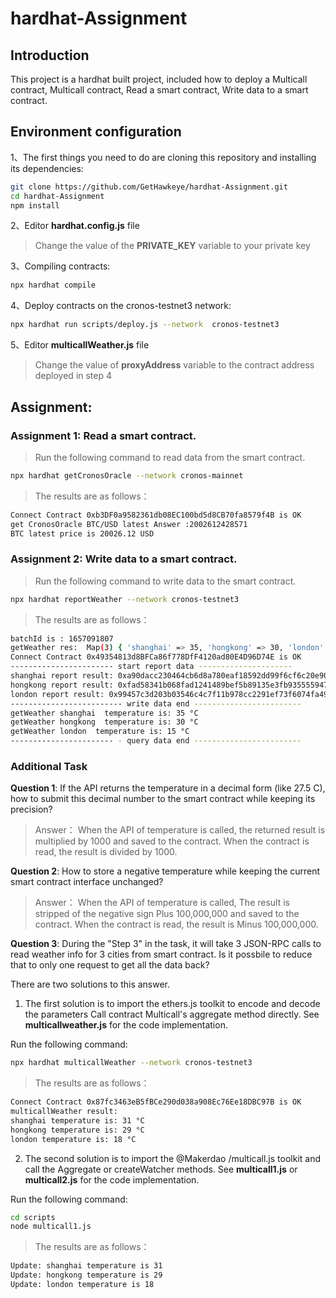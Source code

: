 # hardhat-Assignment

## Introduction
This project is a hardhat built project, included how to deploy a Multicall contract, Multicall contract, Read a smart contract, Write data to a smart contract.

## Environment configuration
1、The first things you need to do are cloning this repository and installing its
dependencies:

```sh
git clone https://github.com/GetHawkeye/hardhat-Assignment.git
cd hardhat-Assignment
npm install
```
2、Editor **hardhat.config.js** file

> Change the value of the **PRIVATE_KEY** variable to your private key

3、Compiling contracts:
```sh
npx hardhat compile
```

4、Deploy contracts on the cronos-testnet3 network:
```sh
npx hardhat run scripts/deploy.js --network  cronos-testnet3
```

5、Editor **multicallWeather.js** file

> Change the value of  **proxyAddress** variable to the contract address deployed in step 4

## Assignment:

### Assignment 1: Read a smart contract.
> Run the following command to read data from the smart contract.
```sh
npx hardhat getCronosOracle --network cronos-mainnet
```
> The results are as follows：
```sh
Connect Contract 0xb3DF0a9582361db08EC100bd5d8CB70fa8579f4B is OK
get CronosOracle BTC/USD latest Answer :2002612428571
BTC latest price is 20026.12 USD
```

### Assignment 2: Write data to a smart contract.
> Run the following command to write data to the smart contract.
```sh
npx hardhat reportWeather --network cronos-testnet3
```
> The results are as follows：
```sh
batchId is : 1657091807
getWeather res:  Map(3) { 'shanghai' => 35, 'hongkong' => 30, 'london' => 15 }
Connect Contract 0x49354813d8BFCa86f778DfF4120ad80E4D96D74E is OK
----------------------- start report data ---------------------
shanghai report result: 0xa90dacc230464cb6d8a780eaf18592dd99f6cf6c20e9060f63cd6885f55545d9
hongkong report result: 0xfad58341b068fad1241489bef5b89135e3fb935555947af58815dd3920eb8a42
london report result: 0x99457c3d203b03546c4c7f11b978cc2291ef73f6074fa497e8ee282ef07a2c9c
------------------------- write data end ------------------------
getWeather shanghai  temperature is: 35 °C
getWeather hongkong  temperature is: 30 °C
getWeather london  temperature is: 15 °C
----------------------- - query data end ------------------------
```
### Additional Task

**Question 1**: If the API returns the temperature in a decimal form (like 27.5 C),
    how to submit this decimal number to the smart contract while keeping its precision?

> Answer：
> When the API of temperature is called, the returned result is multiplied by 1000 and saved to the contract.
> When the contract is read, the result is divided by 1000.

**Question 2**: How to store a negative temperature while keeping the current smart contract interface unchanged?

> Answer：
> When the API of temperature is called, The result is stripped of the negative sign Plus 100,000,000 and saved to the contract.
> When the contract is read, the result is Minus 100,000,000.


**Question 3**: During the "Step 3" in the task, it will take 3 JSON-RPC calls to
    read weather info for 3 cities from smart contract. Is it possbile to reduce
    that to only one request to get all the data back?

There are two solutions to this answer.

1) The first solution is to import the ethers.js toolkit to encode and decode the parameters
Call contract Multicall's aggregate method directly. See **multicallweather.js** for the code implementation. 

Run the following command:
```sh
npx hardhat multicallWeather --network cronos-testnet3

```
> The results are as follows：
```sh
Connect Contract 0x87fc3463eB5fBCe290d038a908Ec76Ee18DBC97B is OK
multicallWeather result:
shanghai temperature is: 31 °C
hongkong temperature is: 29 °C
london temperature is: 18 °C
```

2) The second solution is to import the @Makerdao /multicall.js toolkit and call the Aggregate or createWatcher methods. See **multicall1.js** or **multicall2.js** for the code implementation. 

Run the following command:
```sh
cd scripts
node multicall1.js

```

> The results are as follows：
```sh
Update: shanghai temperature is 31
Update: hongkong temperature is 29
Update: london temperature is 18
```
